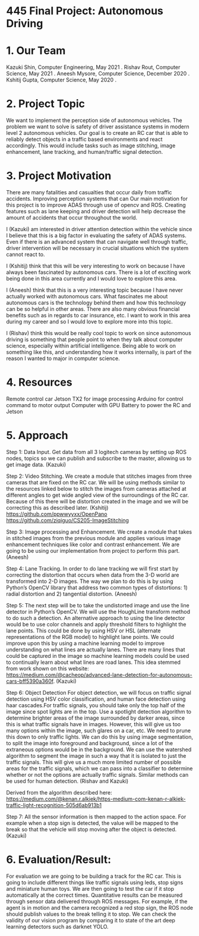 # 445 Final Project: Autonomous Driving 

# 1. Our Team
Kazuki Shin, Computer Engineering, May 2021 . 
Rishav Rout, Computer Science, May 2021 . 
Aneesh Mysore, Computer Science, December 2020 . 
Kshitij Gupta, Computer Science, May 2020 . 

# 2. Project Topic
We want to implement the perception side of autonomous vehicles. The problem we want to solve is safety of driver assistance systems in modern level 2 autonomous vehicles. Our goal is to create an RC car that is able to reliably detect objects in a traffic based environments and react accordingly. This would include tasks such as image stitching, image enhancement, lane tracking, and human/traffic signal detection.

# 3. Project Motivation
There are many fatalities and casualties that occur daily from traffic accidents. Improving perception systems that can Our main motivation for this project is to improve ADAS through use of opencv and ROS. Creating features such as lane keeping and driver detection will help decrease the amount of accidents that occur throughout the world.

I (Kazuki) am interested in driver attention detection within the vehicle since I believe that this is a big factor in evaluating the safety of ADAS systems. Even if there is an advanced system that can navigate well through traffic, driver intervention will be necessary in crucial situations which the system cannot react to.

I (Kshitij) think that this will be very interesting to work on because I have always been fascinated by autonomous cars. There is a lot of exciting work being done in this area currently and I would love to explore this area.

I (Aneesh) think that this is a very interesting topic because I have never actually worked with autonomous cars. What fascinates me about autonomous cars is the technology behind them and how this technology can be so helpful in other areas. There are also many obvious financial benefits such as in regards to car insurance, etc. I want to work in this area during my career and so I would love to explore more into this topic. 

I (Rishav) think this would be really cool topic to work on since autonomous driving is something that people point to when they talk about computer science, especially within artificial intelligence. Being able to work on something like this, and understanding how it works internally, is part of the reason I wanted to major in computer science. 

# 4. Resources
Remote control car 
Jetson TX2 for image processing
Arduino for control command to motor output 
Computer with GPU 
Battery to power the RC and Jetson

# 5. Approach

Step 1: Data Input. Get data from all 3 logitech cameras by setting up ROS nodes, topics so we can publish and subscribe to the master, allowing us to get image data. (Kazuki)

Step 2: Video Stitching. We create a module that stitches images from three cameras that are fixed on the RC car. We will be using methods similar to the resources linked below to stitch the images from cameras attached at different angles to get wide angled view of the surroundings of the RC car. Because of this there will be distortion created in the image and we will be correcting this as described later. (Kshitij) 
https://github.com/ppwwyyxx/OpenPano 
https://github.com/ziqiguo/CS205-ImageStitching 

Step 3: Image processing and Enhancement. We create a module that takes in stitched images from the previous module and applies various image enhancement techniques like color and contrast enhancement. We are going to be using our implementation from project to perform this part. (Aneesh) 

Step 4: Lane Tracking. In order to do lane tracking we will first start by correcting the distortion that occurs when data from the 3-D world are transformed into 2-D images. The way we plan to do this is by using Python’s OpenCV library that address two common types of distortions: 1) radial distortion and 2) tangential distortion. (Aneesh)

Step 5: The next step will be to take the undistorted image and use the line detector in Python’s OpenCV. We will use the HoughLine transform method to do such a detection. An alternative approach to using the line detector would be to use color channels and apply threshold filters to highlight the lane points. This could be done by using HSV or HSL (alternate representations of the RGB model) to highlight lane points. We could improve upon this by using a machine learning model to improve understanding on what lines are actually lanes. There are many lines that could be captured in the image so machine learning models could be used to continually learn about what lines are road lanes. This idea stemmed from work shown on this website: https://medium.com/@cacheop/advanced-lane-detection-for-autonomous-cars-bff5390a360f.  (Kazuki)

Step 6: Object Detection
For object detection, we will focus on traffic signal detection using HSV color classification, and human face detection using haar cascades.For traffic signals, you should take only the top half of the image since spot lights are in the top. Use a spotlight detection algorithm to determine brighter areas of the image surrounded by darker areas, since this is what traffic signals have in images. However, this will give us too many options within the image, such glares on a car, etc. We need to prune this down to only traffic lights. We can do this by using image segmentation, to split the image into foreground and background, since a lot of the extraneous options would be in the background. We can use the watershed algorithm to segment the image in such a way that it is isolated to just the traffic signals. This will give us a much more limited number of possible areas for the traffic signals, which we can pass into a classifier to determine whether or not the options are actually traffic signals. Similar methods can be used for human detection. (Rishav and Kazuki)

Derived from the algorithm described here: https://medium.com/@kenan.r.alkiek/https-medium-com-kenan-r-alkiek-traffic-light-recognition-505d6ab913b1

Step 7: All the sensor information is then mapped to the action space. For example when a stop sign is detected, the value will be mapped to the break so that the vehicle will stop moving after the object is detected. (Kazuki)

# 6. Evaluation/Result: 
For evaluation we are going to be building a track for the RC car. This is going to include different things like traffic signals using leds, stop signs and miniature human toys. We are then going to test the car if it stop automatically at the correct times. Quantitative results can be measured through sensor data delivered through ROS messages. For example, if the agent is in motion and the camera recognized a red stop sign, the ROS node should publish values to the break telling it to stop. We can check the validity of our vision program by comparing it to state of the art deep learning detectors such as darknet YOLO.

